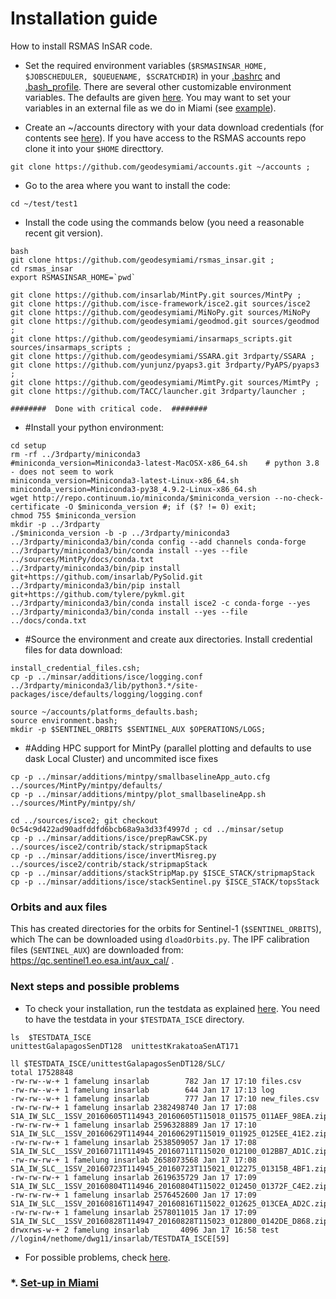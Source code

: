 # Installation guide
How to install RSMAS InSAR code.

* Set the required environment variables (`$RSMASINSAR_HOME, $JOBSCHEDULER, $QUEUENAME, $SCRATCHDIR`) in your [.bashrc](https://github.com/falkamelung/rsmas_insar/blob/master/docs/bashrc_contents.md) 
and [.bash_profile](./bash_profile.md). There are several other customizable environment variables. The defaults are given [here](./custom_variables.md). You may want to set your variables in an external file as we do in Miami (see [example](https://gist.github.com/falkamelung/f1281c38e301a3296ab0483f946cac4b)).

* Create an ~/accounts directory with your data download credentials (for contents see [here](./accounts_info.md)). If you have access to the RSMAS accounts repo clone it into your `$HOME` directtory.

```
git clone https://github.com/geodesymiami/accounts.git ~/accounts ;
```

* Go to the area where you want to install the code:

```
cd ~/test/test1
```

* Install the code using the commands below (you need a reasonable recent git version). 

```
bash
git clone https://github.com/geodesymiami/rsmas_insar.git ;
cd rsmas_insar
export RSMASINSAR_HOME=`pwd`

git clone https://github.com/insarlab/MintPy.git sources/MintPy ;
git clone https://github.com/isce-framework/isce2.git sources/isce2
git clone https://github.com/geodesymiami/MiNoPy.git sources/MiNoPy 
git clone https://github.com/geodesymiami/geodmod.git sources/geodmod ;
git clone https://github.com/geodesymiami/insarmaps_scripts.git sources/insarmaps_scripts ;
git clone https://github.com/geodesymiami/SSARA.git 3rdparty/SSARA ;
git clone https://github.com/yunjunz/pyaps3.git 3rdparty/PyAPS/pyaps3 ;
git clone https://github.com/geodesymiami/MimtPy.git sources/MimtPy ;
git clone https://github.com/TACC/launcher.git 3rdparty/launcher ;

########  Done with critical code.  ########
```
* #Install your python environment:
```
cd setup
rm -rf ../3rdparty/miniconda3
#miniconda_version=Miniconda3-latest-MacOSX-x86_64.sh    # python 3.8  - does not seem to work
miniconda_version=Miniconda3-latest-Linux-x86_64.sh
miniconda_version=Miniconda3-py38_4.9.2-Linux-x86_64.sh
wget http://repo.continuum.io/miniconda/$miniconda_version --no-check-certificate -O $miniconda_version #; if ($? != 0) exit; 
chmod 755 $miniconda_version
mkdir -p ../3rdparty
./$miniconda_version -b -p ../3rdparty/miniconda3
../3rdparty/miniconda3/bin/conda config --add channels conda-forge
../3rdparty/miniconda3/bin/conda install --yes --file ../sources/MintPy/docs/conda.txt
../3rdparty/miniconda3/bin/pip install git+https://github.com/insarlab/PySolid.git
../3rdparty/miniconda3/bin/pip install git+https://github.com/tylere/pykml.git
../3rdparty/miniconda3/bin/conda install isce2 -c conda-forge --yes
../3rdparty/miniconda3/bin/conda install --yes --file ../docs/conda.txt
```
* #Source the environment and create aux directories. Install credential files for data download:
```
install_credential_files.csh;
cp -p ../minsar/additions/isce/logging.conf ../3rdparty/miniconda3/lib/python3.*/site-packages/isce/defaults/logging/logging.conf

source ~/accounts/platforms_defaults.bash;
source environment.bash;
mkdir -p $SENTINEL_ORBITS $SENTINEL_AUX $OPERATIONS/LOGS;

```
* #Adding HPC support for MintPy (parallel plotting and defaults to use dask Local Cluster) and uncommited isce fixes
```
cp -p ../minsar/additions/mintpy/smallbaselineApp_auto.cfg ../sources/MintPy/mintpy/defaults/
cp -p ../minsar/additions/mintpy/plot_smallbaselineApp.sh ../sources/MintPy/mintpy/sh/

cd ../sources/isce2; git checkout 0c54c9d422ad90adfddfd6bcb68a9a3d33f4997d ; cd ../minsar/setup
cp -p ../minsar/additions/isce/prepRawCSK.py ../sources/isce2/contrib/stack/stripmapStack
cp -p ../minsar/additions/isce/invertMisreg.py ../sources/isce2/contrib/stack/stripmapStack
cp -p ../minsar/additions/stackStripMap.py $ISCE_STACK/stripmapStack
cp -p ../minsar/additions/isce/stackSentinel.py $ISCE_STACK/topsStack

```

### Orbits and aux files
This has created directories for the orbits for Sentinel-1 (`$SENTINEL_ORBITS`), which The can be downloaded using `dloadOrbits.py`. The IPF calibration files (`SENTINEL_AUX`) are downloaded from: https://qc.sentinel1.eo.esa.int/aux_cal/ .
### Next steps and possible problems
* To check your installation, run the testdata as explained [here](https://github.com/geodesymiami/rsmas_insar/wiki/Testing-the-code). You need to have the testdata in your `$TESTDATA_ISCE` directory.

```
ls  $TESTDATA_ISCE
unittestGalapagosSenDT128  unittestKrakatoaSenAT171

ll $TESTDATA_ISCE/unittestGalapagosSenDT128/SLC/
total 17528848
-rw-rw--w-+ 1 famelung insarlab        782 Jan 17 17:10 files.csv
-rw-rw--w-+ 1 famelung insarlab        644 Jan 17 17:13 log
-rw-rw--w-+ 1 famelung insarlab        777 Jan 17 17:10 new_files.csv
-rw-rw-rw-+ 1 famelung insarlab 2382498740 Jan 17 17:08 S1A_IW_SLC__1SSV_20160605T114943_20160605T115018_011575_011AEF_98EA.zip
-rw-rw-rw-+ 1 famelung insarlab 2596328889 Jan 17 17:10 S1A_IW_SLC__1SSV_20160629T114944_20160629T115019_011925_0125EE_41E2.zip
-rw-rw-rw-+ 1 famelung insarlab 2538509057 Jan 17 17:08 S1A_IW_SLC__1SSV_20160711T114945_20160711T115020_012100_012BB7_AD1C.zip
-rw-rw-rw-+ 1 famelung insarlab 2658073568 Jan 17 17:08 S1A_IW_SLC__1SSV_20160723T114945_20160723T115021_012275_01315B_4BF1.zip
-rw-rw-rw-+ 1 famelung insarlab 2619635729 Jan 17 17:09 S1A_IW_SLC__1SSV_20160804T114946_20160804T115022_012450_01372F_C4E2.zip
-rw-rw-rw-+ 1 famelung insarlab 2576452600 Jan 17 17:09 S1A_IW_SLC__1SSV_20160816T114947_20160816T115022_012625_013CEA_AD2C.zip
-rw-rw-rw-+ 1 famelung insarlab 2578011015 Jan 17 17:09 S1A_IW_SLC__1SSV_20160828T114947_20160828T115023_012800_0142DE_D868.zip
drwxrws-w-+ 2 famelung insarlab       4096 Jan 17 16:58 test
//login4/nethome/dwg11/insarlab/TESTDATA_ISCE[59]
```
* For possible problems, check [here](https://github.com/geodesymiami/rsmas_insar/blob/master/setup/installation_issues.md).


### *. [Set-up in Miami](./set_up_miami.md) ###

